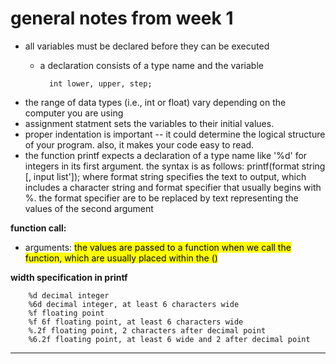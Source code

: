 # general notes from week 1
- all variables must be declared before they can be executed
    - a declaration consists of a type name and the variable

            int lower, upper, step; 

- the range of data types (i.e., int or float) vary depending on the computer you are using
- assignment statment sets the variables to their initial values.
- proper indentation is important -- it could determine the logical structure of your program. also, it makes your code easy to read. 
- the function printf expects a declaration of a type name like '%d' for integers in its first argument. the syntax is as follows:
        printf(format string [, input list']); 
where format string specifies the text to output, which includes a character string and format specifier that usually begins with %. the format specifier are to be replaced by text representing the values of the second argument

**function call:** 
- arguments: <mark>the values are passed to a function when we call the function<mark>, which are usually placed within the ()

**width specification in printf**

        %d decimal integer
        %6d decimal integer, at least 6 characters wide
        %f floating point
        %f 6f floating point, at least 6 characters wide
        %.2f floating point, 2 characters after decimal point
        %6.2f floating point, at least 6 wide and 2 after decimal point

----
